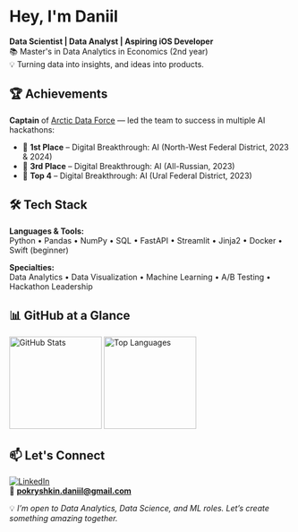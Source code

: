# Hey, I'm Daniil

**Data Scientist | Data Analyst | Aspiring iOS Developer**  
📚 Master's in Data Analytics in Economics (2nd year)  
💡 Turning data into insights, and ideas into products.


## 🏆 Achievements

**Captain** of [Arctic Data Force](https://github.com/Arctic-Data-Force) — led the team to success in multiple AI hackathons:  
- 🥇 **1st Place** – Digital Breakthrough: AI (North-West Federal District, 2023 & 2024)  
- 🥉 **3rd Place** – Digital Breakthrough: AI (All-Russian, 2023)  
- 📍 **Top 4** – Digital Breakthrough: AI (Ural Federal District, 2023)  


## 🛠 Tech Stack

**Languages & Tools:**  
Python • Pandas • NumPy • SQL • FastAPI • Streamlit • Jinja2 • Docker • Swift (beginner)  

**Specialties:**  
Data Analytics • Data Visualization • Machine Learning • A/B Testing • Hackathon Leadership


## 📊 GitHub at a Glance

<!-- Stats -->
<p align="left">
  <img
    src="https://github-readme-stats.vercel.app/api?username=pokryshkindaniil&show_icons=true&bg_color=FFFFFF&title_color=0A66C2&text_color=2E3A59&icon_color=0A66C2&border_color=E4E2E2"
    height="165"
    alt="GitHub Stats"
  />
  <img
    src="https://github-readme-stats.vercel.app/api/top-langs/?username=pokryshkindaniil&layout=compact&bg_color=FFFFFF&title_color=0A66C2&text_color=2E3A59&border_color=E4E2E2"
    height="165"
    alt="Top Languages"
  />
</p>

## 📫 Let's Connect

[![LinkedIn](https://img.shields.io/badge/LinkedIn-blue?logo=linkedin&logoColor=white&style=for-the-badge)](https://www.linkedin.com/in/pokryshkin-daniil)  
📧 **pokryshkin.daniil@gmail.com**

💡 *I’m open to Data Analytics, Data Science, and ML roles. Let’s create something amazing together.*
